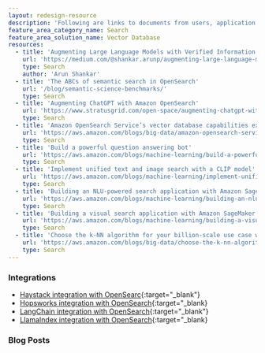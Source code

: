 ```yaml
---
layout: redesign-resource
description: 'Following are links to documents from users, application developers, and other members of the OpenSearch community that explore the ways OpenSearch can be deployed as a vector database solution.'
feature_area_category_name: Search
feature_area_solution_name: Vector Database
resources:
  - title: 'Augmenting Large Language Models with Verified Information Sources'
    url: 'https://medium.com/@shankar.arunp/augmenting-large-language-models-with-verified-information-sources-leveraging-aws-sagemaker-and-f6be17fb10a8'
    type: Search
    author: 'Arun Shankar'
  - title: 'The ABCs of semantic search in OpenSearch'
    url: '/blog/semantic-science-benchmarks/'
    type: Search
  - title: 'Augmenting ChatGPT with Amazon OpenSearch'
    url: 'https://www.stratusgrid.com/open-space/augmenting-chatgpt-with-amazon-opensearch?locale=en'
    type: Search
  - title: 'Amazon OpenSearch Service’s vector database capabilities explained'
    url: 'https://aws.amazon.com/blogs/big-data/amazon-opensearch-services-vector-database-capabilities-explained/?locale=en'
    type: Search
  - title: 'Build a powerful question answering bot'
    url: 'https://aws.amazon.com/blogs/machine-learning/build-a-powerful-question-answering-bot-with-amazon-sagemaker-amazon-opensearch-service-streamlit-and-langchain/'
    type: Search
  - title: 'Implement unified text and image search with a CLIP model'
    url: 'https://aws.amazon.com/blogs/machine-learning/implement-unified-text-and-image-search-with-a-clip-model-using-amazon-sagemaker-and-amazon-opensearch-service/'
    type: Search
  - title: 'Building an NLU-powered search application with Amazon SageMaker and the Amazon OpenSearch Service'
    url: 'https://aws.amazon.com/blogs/machine-learning/building-an-nlu-powered-search-application-with-amazon-sagemaker-and-the-amazon-es-knn-feature/'
    type: Search
  - title: 'Building a visual search application with Amazon SageMaker and Amazon ES'
    url: 'https://aws.amazon.com/blogs/machine-learning/building-a-visual-search-application-with-amazon-sagemaker-and-amazon-es/'
    type: Search
  - title: 'Choose the k-NN algorithm for your billion-scale use case with OpenSearch'
    url: 'https://aws.amazon.com/blogs/big-data/choose-the-k-nn-algorithm-for-your-billion-scale-use-case-with-opensearch/'
    type: Search
---
```


### Integrations

- [Haystack integration with OpenSearc](https://www.deepset.ai/opensearch-integration){:target="_blank"}
- [Hopsworks integration with OpenSearch](https://docs.hopsworks.ai/3.0/user_guides/mlops/vector_database/#introduction){:target="_blank}
- [LangChain integration with OpenSearch](https://python.langchain.com/en/latest/modules/indexes/vectorstores/examples/opensearch.html){:target="_blank"}
- [LlamaIndex integration with OpenSearch](https://gpt-index.readthedocs.io/en/latest/reference/storage/vector_store.html#llama_index.vector_stores.OpensearchVectorClient){:target="_blank}

### Blog Posts

